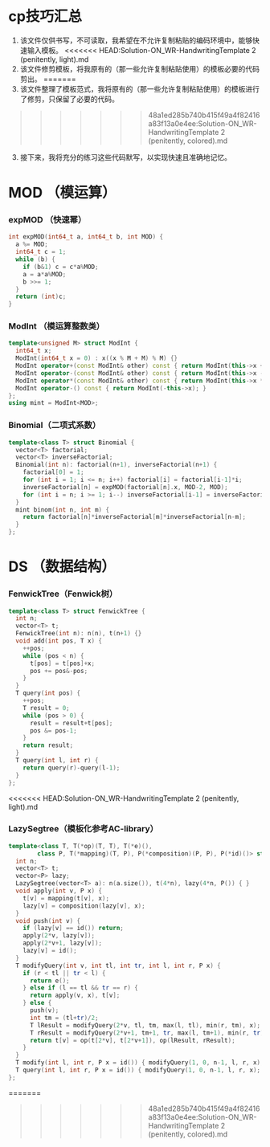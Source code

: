 # cp技巧汇总
1. 该文件仅供书写，不可读取，我希望在不允许复制粘贴的编码环境中，能够快速输入模板。
<<<<<<< HEAD:Solution-ON_WR-HandwritingTemplate 2 (penitently, light).md
2. 该文件修剪模板，将我原有的（那一些允许复制粘贴使用）的模板必要的代码剪出。
=======
2. 该文件整理了模板范式，我将原有的（那一些允许复制粘贴使用）的模板进行了修剪，只保留了必要的代码。
>>>>>>> 48a1ed285b740b415f49a4f82416a83f13a0e4ee:Solution-ON_WR-HandwritingTemplate 2 (penitently, colored).md
3. 接下来，我将充分的练习这些代码默写，以实现快速且准确地记忆。
# MOD （模运算）
### expMOD （快速幂）
```cpp
int expMOD(int64_t a, int64_t b, int MOD) {  
  a %= MOD;  
  int64_t c = 1;  
  while (b) {  
    if (b&1) c = c*a%MOD;  
    a = a*a%MOD;  
    b >>= 1;  
  }  
  return (int)c;  
} 
```
### ModInt （模运算整数类）
```cpp
template<unsigned M> struct ModInt {  
  int64_t x;  
  ModInt(int64_t x = 0) : x((x % M + M) % M) {}  
  ModInt operator+(const ModInt& other) const { return ModInt(this->x + other.x); }  
  ModInt operator-(const ModInt& other) const { return ModInt(this->x - other.x); }  
  ModInt operator*(const ModInt& other) const { return ModInt(this->x * other.x); }  
  ModInt operator-() const { return ModInt(-this->x); }  
};
using mint = ModInt<MOD>;  
```
### Binomial（二项式系数）
```cpp
template<class T> struct Binomial {  
  vector<T> factorial;  
  vector<T> inverseFactorial;  
  Binomial(int n): factorial(n+1), inverseFactorial(n+1) {  
    factorial[0] = 1;  
    for (int i = 1; i <= n; i++) factorial[i] = factorial[i-1]*i;  
    inverseFactorial[n] = expMOD(factorial[n].x, MOD-2, MOD);  
    for (int i = n; i >= 1; i--) inverseFactorial[i-1] = inverseFactorial[i]*i;  
  }  
  mint binom(int n, int m) {  
    return factorial[n]*inverseFactorial[m]*inverseFactorial[n-m];  
  }  
};
```

# DS （数据结构）
### FenwickTree（Fenwick树）
```cpp
template<class T> struct FenwickTree {  
  int n;  
  vector<T> t;  
  FenwickTree(int n): n(n), t(n+1) {}  
  void add(int pos, T x) {  
    ++pos;  
    while (pos < n) {  
      t[pos] = t[pos]+x;  
      pos += pos&-pos;  
    }  
  }  
  T query(int pos) {  
    ++pos;  
    T result = 0;  
    while (pos > 0) {  
      result = result+t[pos];  
      pos &= pos-1;  
    }  
    return result;  
  }  
  T query(int l, int r) {  
    return query(r)-query(l-1);  
  }  
};
```
<<<<<<< HEAD:Solution-ON_WR-HandwritingTemplate 2 (penitently, light).md

### LazySegtree（模板化参考AC-library）
```cpp
template<class T, T(*op)(T, T), T(*e)(),
        class P, T(*mapping)(T, P), P(*composition)(P, P), P(*id)()> struct LazySegtree {
  int n;
  vector<T> t;
  vector<P> lazy;
  LazySegtree(vector<T> a): n(a.size()), t(4*n), lazy(4*n, P()) { }
  void apply(int v, P x) {
    t[v] = mapping(t[v], x);
    lazy[v] = composition(lazy[v], x);
  }
  void push(int v) {
    if (lazy[v] == id()) return;
    apply(2*v, lazy[v]);
    apply(2*v+1, lazy[v]);
    lazy[v] = id();
  }
  T modifyQuery(int v, int tl, int tr, int l, int r, P x) {
    if (r < tl || tr < l) {
      return e();
    } else if (l == tl && tr == r) {
      return apply(v, x), t[v];
    } else {
      push(v);
      int tm = (tl+tr)/2;
      T lResult = modifyQuery(2*v, tl, tm, max(l, tl), min(r, tm), x);
      T rResult = modifyQuery(2*v+1, tm+1, tr, max(l, tm+1), min(r, tr), x);
      return t[v] = op(t[2*v], t[2*v+1]), op(lResult, rResult);
    }
  }
  T modify(int l, int r, P x = id()) { modifyQuery(1, 0, n-1, l, r, x); }
  T query(int l, int r, P x = id()) { modifyQuery(1, 0, n-1, l, r, x); }
};
```
=======
>>>>>>> 48a1ed285b740b415f49a4f82416a83f13a0e4ee:Solution-ON_WR-HandwritingTemplate 2 (penitently, colored).md
